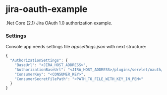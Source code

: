 # jira-oauth-example
.Net Core (2.1) Jira OAuth 1.0 authorization example.

### Settings
Console app needs settings file *appsettings.json* with next structure:
```javascript
{
  "AuthorizationSettings": {
    "BaseUrl": "<JIRA_HOST_ADDRESS>",
    "AuthorizationBaseUrl": "<JIRA_HOST_ADDRESS>/plugins/servlet/oauth/",
    "ConsumerKey": "<CONSUMER_KEY>",
    "ConsumerSecretFilePath": "<PATH_TO_FILE_WITH_KEY_IN_PEM>"
  }
}
```
